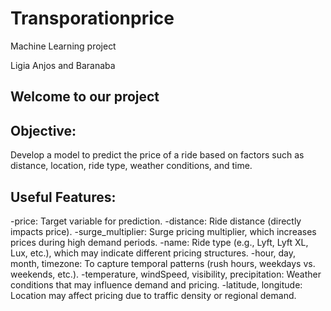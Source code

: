 # Transporationprice
Machine Learning project 

Ligia Anjos and Baranaba


## Welcome to our project

## Objective:
Develop a model to predict the price of a ride based on factors such as distance, location, ride type, weather conditions, and time.

## Useful Features:

-price: Target variable for prediction.
-distance: Ride distance (directly impacts price).
-surge_multiplier: Surge pricing multiplier, which increases prices during high demand periods.
-name: Ride type (e.g., Lyft, Lyft XL, Lux, etc.), which may indicate different pricing structures.
-hour, day, month, timezone: To capture temporal patterns (rush hours, weekdays vs. weekends, etc.).
-temperature, windSpeed, visibility, precipitation: Weather conditions that may influence demand and pricing.
-latitude, longitude: Location may affect pricing due to traffic density or regional demand.